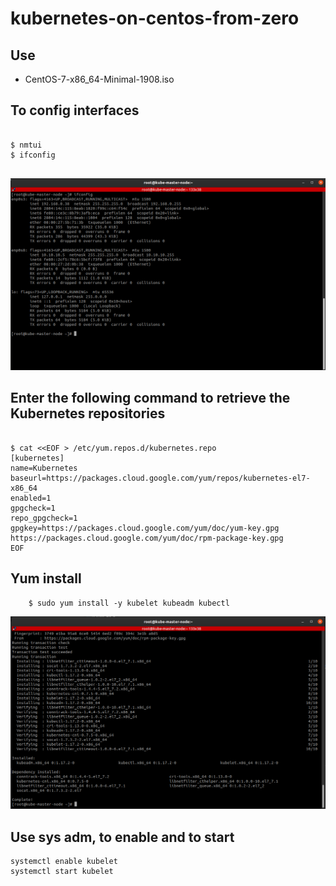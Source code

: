 # kubernetes-on-centos-from-zero

## Use 
 * CentOS-7-x86_64-Minimal-1908.iso

## To config interfaces
```command

$ nmtui 
$ ifconfig


```
<img src="https://github.com/danilodesousacubas/kubernetes-on-centos-from-zero/blob/master/interfaces-01.png?sanitize=true&raw=true" />


## Enter the following command to retrieve the Kubernetes repositories
```command

$ cat <<EOF > /etc/yum.repos.d/kubernetes.repo
[kubernetes]
name=Kubernetes
baseurl=https://packages.cloud.google.com/yum/repos/kubernetes-el7-x86_64
enabled=1
gpgcheck=1
repo_gpgcheck=1
gpgkey=https://packages.cloud.google.com/yum/doc/yum-key.gpg https://packages.cloud.google.com/yum/doc/rpm-package-key.gpg
EOF

```

## Yum install
```command
    $ sudo yum install -y kubelet kubeadm kubectl
```
<img src="https://github.com/danilodesousacubas/kubernetes-on-centos-from-zero/blob/master/installs-packages.png?sanitize=true&raw=true" />

## Use sys adm, to enable and to start
```
systemctl enable kubelet
systemctl start kubelet
```